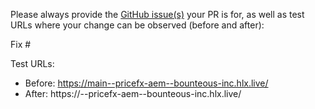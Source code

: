 Please always provide the [GitHub issue(s)](../issues) your PR is for, as well as test URLs where your change can be observed (before and after):

Fix #<gh-issue-id>

Test URLs:
- Before: https://main--pricefx-aem--bounteous-inc.hlx.live/
- After: https://<branch>--pricefx-aem--bounteous-inc.hlx.live/
